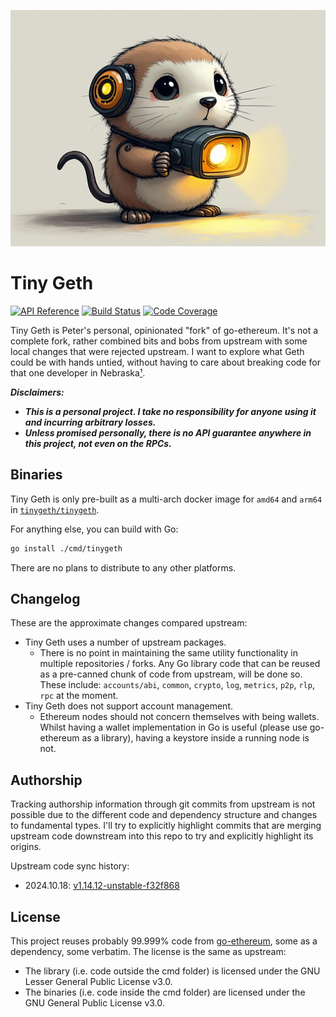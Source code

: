 ![Tiny Geth Mascot](./tinygeth.jpeg)

# Tiny Geth

[![API Reference](https://pkg.go.dev/badge/github.com/karalabe/tinygeth)](https://pkg.go.dev/github.com/karalabe/tinygeth?tab=doc) [![Build Status](https://github.com/karalabe/tinygeth/actions/workflows/tests.yaml/badge.svg)](https://github.com/karalabe/tinygeth/actions/workflows/tests.yaml) [![Code Coverage](https://codecov.io/github/karalabe/tinygeth/graph/badge.svg?token=E6GEXC2AU3)](https://codecov.io/github/karalabe/tinygeth)

Tiny Geth is Peter's personal, opinionated "fork" of go-ethereum. It's not a complete fork, rather combined bits and bobs from upstream with some local changes that were rejected upstream. I want to explore what Geth could be with hands untied, without having to care about breaking code for that one developer in Nebraska[¹](https://xkcd.com/2347/).

***Disclaimers:***

- ***This is a personal project. I take no responsibility for anyone using it and incurring arbitrary losses.***
- ***Unless promised personally, there is no API guarantee anywhere in this project, not even on the RPCs.***

## Binaries

Tiny Geth is only pre-built as a multi-arch docker image for `amd64` and `arm64` in [`tinygeth/tinygeth`](https://hub.docker.com/r/tinygeth/tinygeth).

For anything else, you can build with Go:

```sh
go install ./cmd/tinygeth
```

There are no plans to distribute to any other platforms.

## Changelog

These are the approximate changes compared upstream:

- Tiny Geth uses a number of upstream packages.
  - There is no point in maintaining the same utility functionality in multiple repositories / forks. Any Go library code that can be reused as a pre-canned chunk of code from upstream, will be done so. These include: `accounts/abi`, `common`, `crypto`, `log`, `metrics`, `p2p`, `rlp`, `rpc` at the moment.
- Tiny Geth does not support account management.
  - Ethereum nodes should not concern themselves with being wallets. Whilst having a wallet implementation in Go is useful (please use go-ethereum as a library), having a keystore inside a running node is not.

## Authorship

Tracking authorship information through git commits from upstream is not possible due to the different code and dependency structure and changes to fundamental types. I'll try to explicitly highlight commits that are merging upstream code downstream into this repo to try and explicitly highlight its origins.

Upstream code sync history:

- 2024.10.18: [v1.14.12-unstable-f32f868](https://github.com/ethereum/go-ethereum/tree/f32f8686cd35343b8f888e5607518314770f4661)

## License

This project reuses probably 99.999% code from [go-ethereum](https://github.com/ethereum/go-ethereum), some as a dependency, some verbatim. The license is the same as upstream:

- The library (i.e. code outside the cmd folder) is licensed under the GNU Lesser General Public License v3.0.
- The binaries (i.e. code inside the cmd folder) are licensed under the GNU General Public License v3.0.
